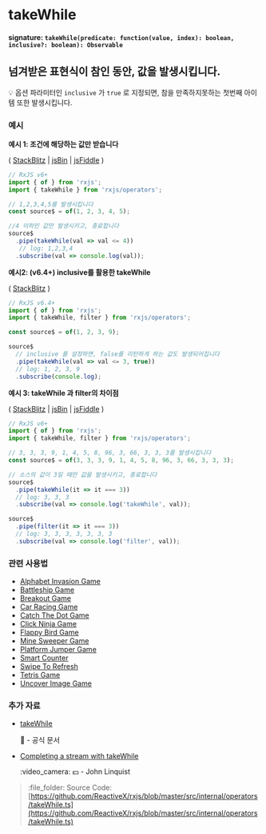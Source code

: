 # takeWhile

#### signature: `takeWhile(predicate: function(value, index): boolean, inclusive?: boolean): Observable`

## 넘겨받은 표현식이 참인 동안, 값을 발생시킵니다.

:bulb: 옵션 파라미터인 `inclusive` 가 `true` 로 지정되면, 참을 만족하지못하는 첫번째 아이템 또한 발생시킵니다. 

### 예시

**예시 1: 조건에 해당하는 값만 받습니다**

\( [StackBlitz](https://stackblitz.com/edit/typescript-af3hdf?file=index.ts&devtoolsheight=100) \| [jsBin](http://jsbin.com/zanefaqexu/1/edit?js,console) \| [jsFiddle](https://jsfiddle.net/btroncone/yakd4jgc/) \)

```javascript
// RxJS v6+
import { of } from 'rxjs';
import { takeWhile } from 'rxjs/operators';

// 1,2,3,4,5를 발생시킵니다
const source$ = of(1, 2, 3, 4, 5);

//4 이하인 값만 발생시키고, 종료합니다
source$
  .pipe(takeWhile(val => val <= 4))
   // log: 1,2,3,4
  .subscribe(val => console.log(val));
```

**예시2: \(v6.4+\) inclusive를 활용한 takeWhile**

\( [StackBlitz](https://stackblitz.com/edit/typescript-3bwfup?file=index.ts&devtoolsheight=100) \)

```javascript
// RxJS v6.4+
import { of } from 'rxjs';
import { takeWhile, filter } from 'rxjs/operators';

const source$ = of(1, 2, 3, 9);

source$
  // inclusive 를 설정하면, false를 리턴하게 하는 값도 발생되어집니다
  .pipe(takeWhile(val => val <= 3, true))
  // log: 1, 2, 3, 9
  .subscribe(console.log);
```

**예시 3: takeWhile 과 filter의 차이점**

\( [StackBlitz](https://stackblitz.com/edit/typescript-roozza?file=index.ts&devtoolsheight=100) \| [jsBin](http://jsbin.com/yatoqurewi/1/edit?js,console) \| [jsFiddle](https://jsfiddle.net/r497jgw3/4/) \)

```javascript
// RxJS v6+
import { of } from 'rxjs';
import { takeWhile, filter } from 'rxjs/operators';

// 3, 3, 3, 9, 1, 4, 5, 8, 96, 3, 66, 3, 3, 3를 발생시킵니다
const source$ = of(3, 3, 3, 9, 1, 4, 5, 8, 96, 3, 66, 3, 3, 3);

// 소스의 값이 3일 때만 값을 발생시키고, 종료합니다
source$
  .pipe(takeWhile(it => it === 3))
  // log: 3, 3, 3
  .subscribe(val => console.log('takeWhile', val));

source$
  .pipe(filter(it => it === 3))
  // log: 3, 3, 3, 3, 3, 3, 3
  .subscribe(val => console.log('filter', val));
```

### 관련 사용법

* [Alphabet Invasion Game](../../recipes/alphabet-invasion-game.md)
* [Battleship Game](../../recipes/battleship-game.md)
* [Breakout Game](../../recipes/breakout-game.md)
* [Car Racing Game](../../recipes/car-racing-game.md)
* [Catch The Dot Game](../../recipes/catch-the-dot-game.md)
* [Click Ninja Game](../../recipes/click-ninja-game.md)
* [Flappy Bird Game](../../recipes/flappy-bird-game.md)
* [Mine Sweeper Game](../../recipes/mine-sweeper-game.md)
* [Platform Jumper Game](../../recipes/platform-jumper-game.md)
* [Smart Counter](../../recipes/smartcounter.md)
* [Swipe To Refresh](../../recipes/swipe-to-refresh.md)
* [Tetris Game](../../recipes/tetris-game.md)
* [Uncover Image Game](../../recipes/uncover-image-game.md)

### 추가 자료

* [takeWhile](https://rxjs-dev.firebaseapp.com/api/operators/takeWhile)

  :newspaper: - 공식 문서

* [Completing a stream with takeWhile](https://egghead.io/lessons/rxjs-completing-a-stream-with-takewhile?course=step-by-step-async-javascript-with-rxjs)

  :video\_camera: :dollar: - John Linquist

> :file\_folder: Source Code: [https://github.com/ReactiveX/rxjs/blob/master/src/internal/operators/takeWhile.ts](https://github.com/ReactiveX/rxjs/blob/master/src/internal/operators/takeWhile.ts)

